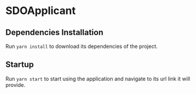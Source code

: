 # SDOApplicant

## Dependencies Installation

Run `yarn install` to download its dependencies of the project. 

## Startup

Run `yarn start` to start using the application and navigate to its url link it will provide.
